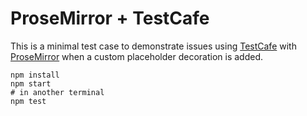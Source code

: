 # ProseMirror + TestCafe

This is a minimal test case to demonstrate issues using
[TestCafe](https://devexpress.github.io/testcafe/) with
[ProseMirror](https://prosemirror.net/) when a custom placeholder decoration is
added.

    npm install
    npm start
    # in another terminal
    npm test
